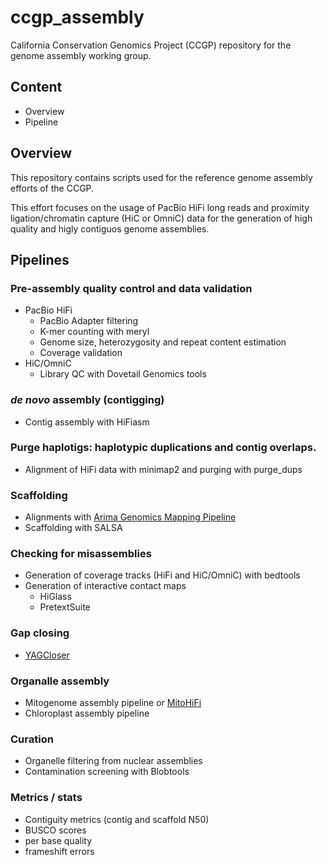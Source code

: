 # ccgp_assembly

California Conservation Genomics Project (CCGP) repository for the genome assembly working group.

## Content

- Overview
- Pipeline

## Overview

This repository contains scripts used for the reference genome assembly efforts of the CCGP. 

This effort focuses on the usage of PacBio HiFi long reads and proximity ligation/chromatin capture (HiC or OmniC) data
for the generation of high quality and higly contiguos genome assemblies.


## Pipelines

### Pre-assembly quality control and data validation

- PacBio HiFi  
    - PacBio Adapter filtering  
    - K-mer counting with meryl
    - Genome size, heterozygosity and repeat content estimation
    - Coverage validation
- HiC/OmniC
    - Library QC with Dovetail Genomics tools
 
### *de novo* assembly (contigging)

- Contig assembly with HiFiasm

### Purge haplotigs: haplotypic duplications and contig overlaps.

- Alignment of HiFi data with minimap2 and purging with purge_dups

### Scaffolding

- Alignments with [Arima Genomics Mapping Pipeline](https://github.com/ArimaGenomics/mapping_pipeline) 
- Scaffolding with SALSA

### Checking for misassemblies

- Generation of coverage tracks (HiFi and HiC/OmniC) with bedtools
- Generation of interactive contact maps
    -  HiGlass
    -  PretextSuite

### Gap closing 

- [YAGCloser](https://www.github.com/merlyescalona/yagcloser)

### Organalle assembly

- Mitogenome assembly pipeline or [MitoHiFi](https://github.com/marcelauliano/MitoHiFi)
- Chloroplast assembly pipeline

### Curation

- Organelle filtering from nuclear assemblies
- Contamination screening with Blobtools 


### Metrics / stats
- Contiguity metrics (contig and scaffold N50)
- BUSCO scores
- per base quality 
- frameshift errors
